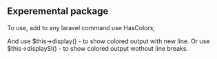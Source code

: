 ## Experemental package

To use, add to any laravel command use HasColors;

And use $this->display() - to show colored output with new line.
Or use $this->displaySl() - to show colored output wothout line breaks.